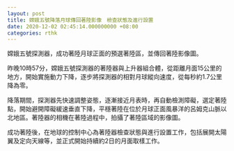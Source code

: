 ```yaml
---
layout: post
title: 嫦娥五號降落月球傳回著陸影像　檢查狀態及進行設置
date: 2020-12-02 02:45:14.000000000 +08:00
categories: rthk
---
```


嫦娥五號探測器，成功著陸月球正面的預選著陸區，並傳回著陸影像圖。

昨晚10時57分，嫦娥五號探測器的著陸器與上升器組合體，從距離月面15公里的地方，開始實施動力下降，逐步將探測器的相對月球縱向速度，從每秒約1.7公里降為零。

降落期間，探測器先快速調整姿態，逐漸接近月表時，再自動檢測障礙，選定著陸點，開始避開障礙緩速垂直下降，平穩著陸在位於月球正面風暴洋的呂姆克山脈以北地區。著陸器的相機在著陸過程中，拍攝了著陸區域的影像圖。

成功著陸後，在地球的控制中心為著陸器檢查狀態與進行設置工作，包括展開太陽翼及定向天線等，並正式開始持續約2日的月面取樣工作。
